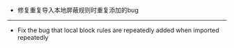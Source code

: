 - 修复重复导入本地屏蔽规则时重复添加的bug

--------------------

- Fix the bug that local block rules are repeatedly added when imported repeatedly
